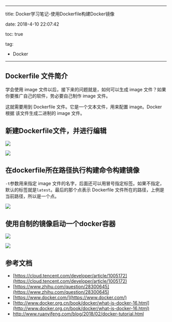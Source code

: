----------
title: Docker学习笔记-使用Dockerfile构建Docker镜像

date: 2018-4-10 22:07:42

toc: true

tag: 

- Docker

----------

## Dockerfile 文件简介

学会使用 image 文件以后，接下来的问题就是，如何可以生成 image 文件？如果你要推广自己的软件，势必要自己制作 image 文件。

这就需要用到 Dockerfile 文件。它是一个文本文件，用来配置 image。Docker 根据 该文件生成二进制的 image 文件。

## 新建Dockerfile文件，并进行编辑

![](https://i.imgur.com/eVPVT6z.png)

![](https://i.imgur.com/Vn1M3hu.png)

<!-- more -->

## 在dockerfile所在路径执行构建命令构建镜像

`-t`参数用来指定 image 文件的名字，后面还可以用冒号指定标签。如果不指定，默认的标签就是`latest`。最后的那个点表示 Dockerfile 文件所在的路径，上例是当前路径，所以是一个点。

![](https://i.imgur.com/ljBQxYv.png)

## 使用自制的镜像启动一个docker容器

![](https://i.imgur.com/FzPRszy.png)

![](https://i.imgur.com/6lFxIx8.png)





## 参考文档



- [https://cloud.tencent.com/developer/article/1005172](https://cloud.tencent.com/developer/article/1005172)
- [https://www.zhihu.com/question/28300645](https://www.zhihu.com/question/28300645)
- [https://www.docker.com/](https://www.docker.com/)
- [http://www.docker.org.cn/book/docker/what-is-docker-16.html](http://www.docker.org.cn/book/docker/what-is-docker-16.html)
- http://www.ruanyifeng.com/blog/2018/02/docker-tutorial.html
